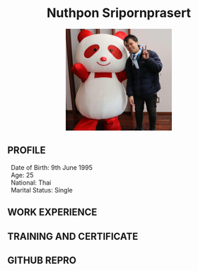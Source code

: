 
<h1 align="center">Nuthpon Sripornprasert</h1>
<p align="center">
<img src="/picture/29314707_1726010667442216_1047016552009145206_n.jpg" alt="drawing" width="240" height="230"/>
</p>

## PROFILE
<p>
&nbsp;&nbsp;Date of Birth: 9th June 1995<br/>
&nbsp;&nbsp;Age: 25<br/>
&nbsp;&nbsp;National: Thai<br/>
&nbsp;&nbsp;Marital Status: Single<br/>
</p>
  

<h2>WORK EXPERIENCE</h2>

<h2>TRAINING AND CERTIFICATE</h2>

<h2>GITHUB REPRO</h2>